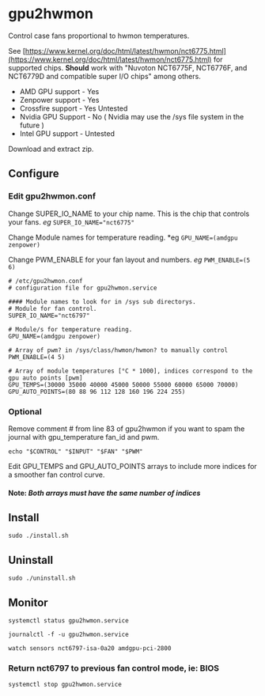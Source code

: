 # gpu2hwmon
Control case fans proportional to hwmon temperatures.

See [https://www.kernel.org/doc/html/latest/hwmon/nct6775.html](https://www.kernel.org/doc/html/latest/hwmon/nct6775.html) for supported chips. **Should** work with "Nuvoton NCT6775F, NCT6776F, and NCT6779D and compatible super I/O chips" among others.
- AMD GPU support - Yes
- Zenpower support - Yes
- Crossfire support - Yes Untested
- Nvidia GPU Support - No ( Nvidia may use the /sys file system in the future )
- Intel GPU support - Untested

Download and extract zip.

## Configure

### Edit gpu2hwmon.conf
Change SUPER_IO_NAME to your chip name. This is the chip that controls your fans.
*eg* `SUPER_IO_NAME="nct6775"`

Change Module names for temperature reading.
*eg `GPU_NAME=(amdgpu zenpower)`

Change PWM_ENABLE for your fan layout and numbers.
*eg* `PWM_ENABLE=(5 6)`

```
# /etc/gpu2hwmon.conf
# configuration file for gpu2hwmon.service

#### Module names to look for in /sys sub directorys.
# Module for fan control.
SUPER_IO_NAME="nct6797"

# Module/s for temperature reading.
GPU_NAME=(amdgpu zenpower)

# Array of pwm? in /sys/class/hwmon/hwmon? to manually control
PWM_ENABLE=(4 5)

# Array of module temperatures [°C * 1000], indices correspond to the gpu auto points [pwm]
GPU_TEMPS=(30000 35000 40000 45000 50000 55000 60000 65000 70000)
GPU_AUTO_POINTS=(80 88 96 112 128 160 196 224 255)
```
### Optional
Remove comment # from line 83 of gpu2hwmon if you want to spam the journal with gpu_temperature fan_id and pwm.

`echo "$CONTROL" "$INPUT" "$FAN" "$PWM"`

Edit GPU_TEMPS and GPU_AUTO_POINTS arrays to include more indices for a smoother fan control curve.
#### Note: *Both arrays must have the same number of indices*
## Install
```
sudo ./install.sh
```
## Uninstall
```
sudo ./uninstall.sh
```
## Monitor
```
systemctl status gpu2hwmon.service
```
```
journalctl -f -u gpu2hwmon.service
```
```
watch sensors nct6797-isa-0a20 amdgpu-pci-2800
```
### Return nct6797 to previous fan control mode, ie: BIOS
```
systemctl stop gpu2hwmon.service
```
